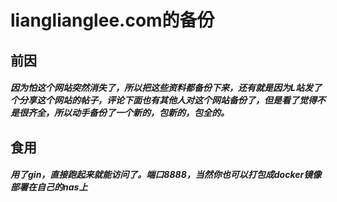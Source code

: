 # lianglianglee.com的备份

## 前因
##### 因为怕这个网站突然消失了，所以把这些资料都备份下来，还有就是因为L站发了个分享这个网站的帖子，评论下面也有其他人对这个网站备份了，但是看了觉得不是很齐全，所以动手备份了一个新的，包新的，包全的。

## 食用
##### 用了gin，直接跑起来就能访问了。端口8888，当然你也可以打包成docker镜像部署在自己的nas上